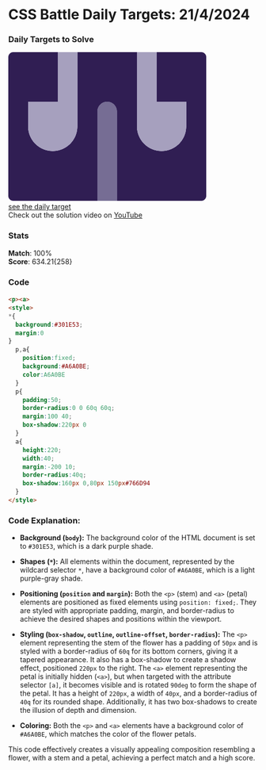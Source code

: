 # CSS Battle Daily Targets: 21/4/2024

### Daily Targets to Solve

![picture of daily target](./images/21.png)  
[see the daily target](https://cssbattle.dev/play/lGsJLHNEffHk3SMQ7ukG)  
Check out the solution video on [YouTube](https://www.youtube.com/watch?v=eP_bbGcMf2E)

### Stats

**Match**: 100%  
**Score**: 634.21{258}

### Code

```html
<p><a>
<style>
*{
  background:#301E53;
  margin:0
}
  p,a{
    position:fixed;
    background:#A6A0BE;
    color:A6A0BE
  }
  p{
    padding:50;
    border-radius:0 0 60q 60q;
    margin:100 40;
    box-shadow:220px 0
  }
  a{
    height:220;
    width:40;
    margin:-200 10;
    border-radius:40q;
    box-shadow:160px 0,80px 150px#766D94
  }
</style>
```

### Code Explanation:

- **Background (`body`):** The background color of the HTML document is set to `#301E53`, which is a dark purple shade.

- **Shapes (`*`):** All elements within the document, represented by the wildcard selector `*`, have a background color of `#A6A0BE`, which is a light purple-gray shade.

- **Positioning (`position` and `margin`):** Both the `<p>` (stem) and `<a>` (petal) elements are positioned as fixed elements using `position: fixed;`. They are styled with appropriate padding, margin, and border-radius to achieve the desired shapes and positions within the viewport.

- **Styling (`box-shadow`, `outline`, `outline-offset`, `border-radius`):** The `<p>` element representing the stem of the flower has a padding of `50px` and is styled with a border-radius of `60q` for its bottom corners, giving it a tapered appearance. It also has a box-shadow to create a shadow effect, positioned `220px` to the right. The `<a>` element representing the petal is initially hidden (`<a>`), but when targeted with the attribute selector `[a]`, it becomes visible and is rotated `90deg` to form the shape of the petal. It has a height of `220px`, a width of `40px`, and a border-radius of `40q` for its rounded shape. Additionally, it has two box-shadows to create the illusion of depth and dimension.

- **Coloring:** Both the `<p>` and `<a>` elements have a background color of `#A6A0BE`, which matches the color of the flower petals. 

This code effectively creates a visually appealing composition resembling a flower, with a stem and a petal, achieving a perfect match and a high score.